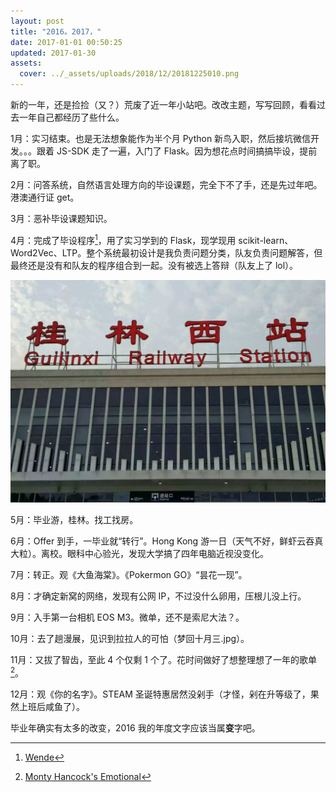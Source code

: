 ```yaml
---
layout: post
title: "2016。2017，"
date: 2017-01-01 00:50:25
updated: 2017-01-30
assets:
  cover: ../_assets/uploads/2018/12/20181225010.png
---
```


新的一年，还是捡捡（又？）荒废了近一年小站吧。改改主题，写写回顾，看看过去一年自己都经历了些什么。

1月：实习结束。也是无法想象能作为半个月 Python 新鸟入职，然后接坑微信开发。。。跟着 JS-SDK 走了一遍，入门了 Flask。因为想花点时间搞搞毕设，提前离了职。

2月：问答系统，自然语言处理方向的毕设课题，完全下不了手，还是先过年吧。港澳通行证 get。

3月：恶补毕设课题知识。

4月：完成了毕设程序[^1]，用了实习学到的 Flask，现学现用 scikit-learn、Word2Vec、LTP。整个系统最初设计是我负责问题分类，队友负责问题解答，但最终还是没有和队友的程序组合到一起。没有被选上答辩（队友上了 lol）。

![桂林西站](../_assets/uploads/2017/01/20170130001.jpg "桂林西站")

5月：毕业游，桂林。找工找房。

6月：Offer 到手，一毕业就“转行”。Hong Kong 游一日（天气不好，鲜虾云吞真大粒）。离校。眼科中心验光，发现大学搞了四年电脑近视没变化。

7月：转正。观《大鱼海棠》。《Pokermon GO》“昙花一现”。

8月：才确定新窝的网络，发现有公网 IP，不过没什么卵用，压根儿没上行。

9月：入手第一台相机 EOS M3。微单，还不是索尼大法？。

10月：去了趟漫展，见识到拉拉人的可怕（梦回十月三.jpg）。

11月：又拔了智齿，至此 4 个仅剩 1 个了。花时间做好了想整理想了一年的歌单[^2]。

12月：观《你的名字》。STEAM 圣诞特惠居然没剁手（才怪，剁在升等级了，果然上班后咸鱼了）。

毕业年确实有太多的改变，2016 我的年度文字应该当属**变**字吧。

[^1]:[Wende](https://github.com/h404bi/wende)
[^2]:[Monty Hancock's Emotional](http://music.163.com/#/playlist?id=512604865)
